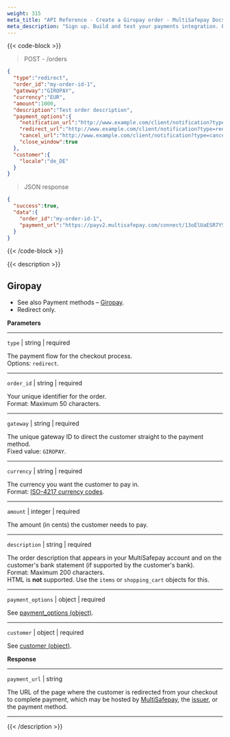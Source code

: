 ```yaml
---
weight: 315
meta_title: "API Reference - Create a Giropay order - MultiSafepay Docs"
meta_description: "Sign up. Build and test your payments integration. Explore our products and services. Use our API Reference, SDKs, and wrappers. Get support."
---
```

{{< code-block >}}
> POST - /orders

```json
{
  "type":"redirect",
  "order_id":"my-order-id-1",
  "gateway":"GIROPAY",
  "currency":"EUR",
  "amount":1000,
  "description":"Test order description",
  "payment_options":{
    "notification_url":"http://www.example.com/client/notification?type=notification",
    "redirect_url":"http://www.example.com/client/notification?type=redirect",
    "cancel_url":"http://www.example.com/client/notification?type=cancel",
    "close_window":true
  },
  "customer":{
    "locale":"de_DE"
  }
}
```

> JSON response

```json
{
  "success":true,
  "data":{
    "order_id":"my-order-id-1",
    "payment_url":"https://payv2.multisafepay.com/connect/13oElUaESR7YS2b4gUJV9oI4tUXeb1mj1D8/?lang=nl_NL"
  }
}
```
{{< /code-block >}}

{{< description >}}
## Giropay

- See also Payment methods – [Giropay](/payments/methods/banks/giropay).  
- Redirect only.

**Parameters**

----------------
`type` | string | required

The payment flow for the checkout process.  
Options: `redirect`.  

----------------
`order_id` | string | required

Your unique identifier for the order.    
Format: Maximum 50 characters.

----------------
`gateway` | string | required

The unique gateway ID to direct the customer straight to the payment method.  
Fixed value: `GIROPAY`.

----------------
`currency` | string | required

The currency you want the customer to pay in.   
Format: [ISO-4217 currency codes](https://www.iso.org/iso-4217-currency-codes.html).  

----------------
`amount` | integer | required

The amount (in cents) the customer needs to pay.

----------------
`description` | string | required

The order description that appears in your MultiSafepay account and on the customer's bank statement (if supported by the customer's bank).   
Format: Maximum 200 characters.   
HTML is **not** supported. Use the `items` or `shopping_cart` objects for this.

----------------
`payment_options` | object | required

See [payment_options (object)](/api/#payment-options-object).

----------------
`customer` | object | required

See [customer (object)](/api/#customer-object).  

**Response**

----------------
`payment_url` | string 

The URL of the page where the customer is redirected from your checkout to complete payment, which may be hosted by [MultiSafepay](/payments/checkout/payment-pages/), the [issuer](/getting-started/glossary/#issuer), or the payment method.

----------------


{{< /description >}}